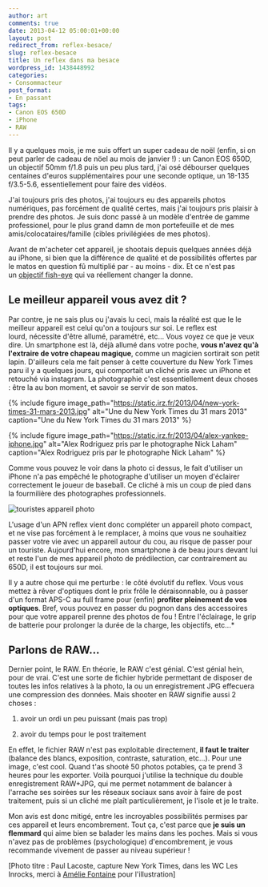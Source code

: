 ```yaml
---
author: art
comments: true
date: 2013-04-12 05:00:01+00:00
layout: post
redirect_from: reflex-besace/
slug: reflex-besace
title: Un reflex dans ma besace
wordpress_id: 1438448992
categories:
- Consommacteur
post_format:
- En passant
tags:
- Canon EOS 650D
- iPhone
- RAW
---
```


Il y a quelques mois, je me suis offert un super cadeau de noël (enfin, si on peut parler de cadeau de nöel au mois de janvier !) : un Canon EOS 650D, un objectif 50mm f/1.8 puis un peu plus tard, j'ai osé débourser quelques centaines d'euros supplémentaires pour une seconde optique, un 18-135 f/3.5-5.6, essentiellement pour faire des vidéos.<!-- more -->

J'ai toujours pris des photos, j'ai toujours eu des appareils photos numériques, pas forcément de qualité certes, mais j'ai toujours pris plaisir à prendre des photos. Je suis donc passé à un modèle d'entrée de gamme professionel, pour le plus grand damn de mon portefeuille et de mes amis/colocataires/famille (cibles privilégiées de mes photos).

Avant de m'acheter cet appareil, je shootais depuis quelques années déjà au iPhone, si bien que la différence de qualité et de possibilités offertes par le matos en question fû multiplié par - au moins - dix. Et ce n'est pas un [objectif fish-eye](https://irz.fr/test-objectif-fish-eyes) qui va réellement changer la donne.


## Le meilleur appareil vous avez dit ?


Par contre, je ne sais plus ou j'avais lu ceci, mais la réalité est que le le meilleur appareil est celui qu'on a toujours sur soi. Le reflex est lourd, nécessite d'être allumé, paramétré, etc… Vous voyez ce que je veux dire. Un smartphone est là, déjà allumé dans votre poche, **vous n'avez qu'à l'extraire de votre chapeau magique**, comme un magicien sortirait son petit lapin. D'ailleurs cela me fait penser à cette couverture du New York Times paru il y a quelques jours, qui comportait un cliché pris avec un iPhone et retouché via instagram. La photographie c'est essentiellement deux choses : être la au bon moment, et savoir se servir de son matos.

 {% include figure image_path="https://static.irz.fr/2013/04/new-york-times-31-mars-2013.jpg" alt="Une du New York Times du 31 mars 2013" caption="Une du New York Times du 31 mars 2013" %}


 {% include figure image_path="https://static.irz.fr/2013/04/alex-yankee-iphone.jpg" alt="Alex Rodriguez pris par le photographe Nick Laham" caption="Alex Rodriguez pris par le photographe Nick Laham" %}


Comme vous pouvez le voir dans la photo ci dessus, le fait d'utiliser un iPhone n'a pas empêché le photographe d'utiliser un moyen d'éclairer correctement le joueur de baseball. Ce cliché à mis un coup de pied dans la fourmilière des photographes professionnels.

<img alt="touristes appareil photo" data-src="https://static.irz.fr/2013/04/touristes-appareils-photo-640x452.gif" src="https://static.irz.fr/thumb.php?size=<100&crop=0&src=https://static.irz.fr/2013/04/touristes-appareils-photo-640x452.gif" />

L'usage d'un APN reflex vient donc compléter un appareil photo compact, et ne vise pas forcément à le remplacer, à moins que vous ne souhaitiez passer votre vie avec un appareil autour du cou, au risque de passer pour un touriste. Aujourd'hui encore, mon smartphone à de beau jours devant lui et reste l'un de mes appareil photo de prédilection, car contrairement au 650D, il est toujours sur moi.

Il y a autre chose qui me perturbe : le côté évolutif du reflex. Vous vous mettez à rêver d'optiques dont le prix frôle le déraisonnable, ou à passer d'un format APS-C au full frame pour (enfin) **profiter pleinement de vos optiques**. Bref, vous pouvez en passer du pognon dans des accessoires pour que votre appareil prenne des photos de fou ! Entre l'éclairage, le grip de batterie pour prolonger la durée de la charge, les objectifs, etc...*


## Parlons de RAW...


Dernier point, le RAW. En théorie, le RAW c'est génial. C'est génial hein, pour de vrai. C'est une sorte de fichier hybride permettant de disposer de toutes les infos relatives à la photo, la ou un enregistrement JPG effecuera une compression des données. Mais shooter en RAW signifie aussi 2 choses :




  1. avoir un ordi un peu puissant (mais pas trop)


  2. avoir du temps pour le post traitement


En effet, le fichier RAW n'est pas exploitable directement, **il faut le traiter** (balance des blancs, exposition, contraste, saturation, etc...). Pour une image, c'est cool. Quand t'as shooté 50 photos potables, ça te prend 3 heures pour les exporter. Voilà pourquoi j'utilise la technique du double enregistrement RAW+JPG, qui me permet notamment de balancer à l'arrache ses soirées sur les réseaux sociaux sans avoir à faire de post traitement, puis si un cliché me plaît particulièrement, je l'isole et je le traite.

Mon avis est donc mitigé, entre les incroyables possibilités permises par ces appareil et leurs encombrement. Tout ça, c'est parce que **je suis un flemmard** qui aime bien se balader les mains dans les poches. Mais si vous n'avez pas de problèmes (psychologique) d'encombrement, je vous recommande vivement de passer au niveau supérieur !



[Photo titre : Paul Lacoste, capture New York Times, dans les WC Les Inrocks, merci à [Amélie Fontaine](http://www.ameliefontaine.fr) pour l'illustration]
